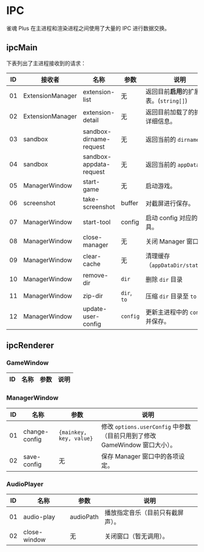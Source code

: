 # IPC

雀魂 Plus 在主进程和渲染进程之间使用了大量的 IPC 进行数据交换。

## ipcMain

下表列出了主进程接收到的请求：

| ID  | 接收者           | 名称                    | 参数        | 说明                                     |
| --- | ---------------- | ----------------------- | ----------- | ---------------------------------------- |
| 01  | ExtensionManager | extension-list          | 无          | 返回目前**启用**的扩展列表。(`string[]`) |
| 02  | ExtensionManager | extension-detail        | 无          | 返回目前加载了的扩展的详细信息。         |
| 03  | sandbox          | sandbox-dirname-request | 无          | 返回当前的 `dirname`。                   |
| 04  | sandbox          | sandbox-appdata-request | 无          | 返回当前的 `appDataDir`                  |
| 05  | ManagerWindow    | start-game              | 无          | 启动游戏。                               |
| 06  | screenshot       | take-screenshot         | buffer      | 对截屏进行保存。                         |
| 07  | ManagerWindow    | start-tool              | config      | 启动 config 对应的工具。                 |
| 08  | ManagerWindow    | close-manager           | 无          | 关闭 Manager 窗口。                      |
| 09  | ManagerWindow    | clear-cache             | 无          | 清理缓存（`appDataDir/static/`）         |
| 10  | ManagerWindow    | remove-dir              | `dir`       | 删除 `dir` 目录                          |
| 11  | ManagerWindow    | zip-dir                 | `dir`, `to` | 压缩 `dir` 目录至 `to` 目录              |
| 12  | ManagerWindow    | update-user-config      | `config`    | 更新主进程中的 `config` 并保存。         |

## ipcRenderer

### GameWindow

| ID  | 名称 | 参数 | 说明 |
| --- | ---- | ---- | ---- |


### ManagerWindow

| ID  | 名称          | 参数                    | 说明                                                                       |
| --- | ------------- | ----------------------- | -------------------------------------------------------------------------- |
| 01  | change-config | `{mainkey, key, value}` | 修改 `options.userConfig` 中参数（目前只用到了修改 GameWindow 窗口大小）。 |
| 02  | save-config   | 无                      | 保存 Manager 窗口中的各项设定。                                            |

### AudioPlayer

| ID  | 名称         | 参数      | 说明                             |
| --- | ------------ | --------- | -------------------------------- |
| 01  | audio-play   | audioPath | 播放指定音乐（目前只有截屏声）。 |
| 02  | close-window | 无        | 关闭窗口（暂无调用）。           |
